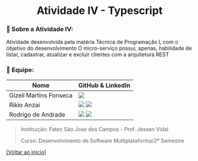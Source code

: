 <br id="inicio">

<h1 align="center">Atividade IV - Typescript</h1>
 

<span id="sobre">

### :mag_right: Sobre a Atividade IV:
<p>Atividade desenvolvida pela matéria Técnica de Programação I, com o objetivo do desenvolvimento O micro-serviço possui, apenas, habilidade de listar, cadastrar, 
atualizar e excluir clientes com a arquitetura REST </p>


<span id="equipe">

### :busts_in_silhouette: Equipe:
Nome | GitHub & LinkedIn
------|-------------------
Gizeli Martins Fonseca | [<img src="https://img.shields.io/badge/github%20-%23121011.svg?&style=for-the-badge&logo=github&logoColor=54C5CE&color=292A2D"/>](https://github.com/gizelifonseca)
Rikio Anzai | [<img src="https://img.shields.io/badge/github%20-%23121011.svg?&style=for-the-badge&logo=github&logoColor=54C5CE&color=292A2D"/>](https://github.com/rikioanzai) [<img src="https://img.shields.io/badge/linkedin-%230077B5.svg?&style=for-the-badge&logo=linkedin&logoColor=54C5CE&color=292A2D" />](https://www.linkedin.com/in/rikio-anzai-053ba921b/)
Rodrigo de Andrade | [<img src="https://img.shields.io/badge/github%20-%23121011.svg?&style=for-the-badge&logo=github&logoColor=54C5CE&color=292A2D"/>](https://github.com/RodrigodeAndrade90) [<img src="https://img.shields.io/badge/linkedin-%230077B5.svg?&style=for-the-badge&logo=linkedin&logoColor=54C5CE&color=292A2D" />](https://www.linkedin.com/in/rodrigo-de-andrade-a34605104/)

> Instituição: Fatec São José dos Campos - Prof. Jessen Vidal
> 
> Curso: Desenvolvimento de Software Multiplataforma/2º Semestre
 
<a href="#inicio">[Voltar ao início]</a>

